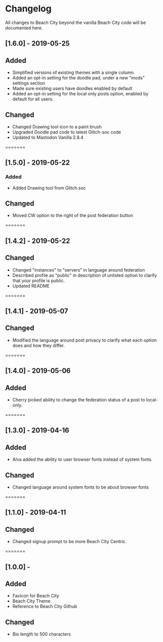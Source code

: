 Changelog
=========

All changes to Beach City beyond the vanilla Beach City code will be documented here.

## [1.6.0] - 2019-05-25

## Added
- Simplified versions of existing themes with a single column.
- Added an opt-in setting for the doodle pad, under a new "mods" settings section
- Made sure existing users have doodles enabled by default
- Added an opt-in setting for the local only posts option, enabled by default for all users.

## Changed
- Changed Drawing tool icon to a paint brush
- Upgraded Doodle pad code to latest Glitch-soc code
- Updated to Mastodon Vanilla 2.8.4

=======
## [1.5.0] - 2019-05-22
### Added
- Added Drawing tool from Glitch.soc

## Changed
- Moved CW option to the right of the post federation button


=======
## [1.4.2] - 2019-05-22
## Changed
- Changed "instances" to "servers" in language around federation
- Described profile as "public" in description of unlisted option to clarify that your profile is public.
- Updated README

=======
## [1.4.1] - 2019-05-07
## Changed
- Modified the language around post privacy to clarify what each option does and how they differ.

=======
## [1.4.0] - 2019-05-06
## Added
- Cherry picked ability to change the federation status of a post to local-only.

=======
## [1.3.0] - 2019-04-16
## Added
- Alva added the ability to user browser fonts instead of system fonts.

## Changed
- Changed language around system fonts to be about browser fonts

=======
## [1.1.0] - 2019-04-11
## Changed
- Changed signup prompt to be more Beach City Centric.

=======
## [1.0.0] - 
## Added
- Favicon for Beach City
- Beach City Theme
- Reference to Beach City Github

## Changed
- Bio length to 500 characters